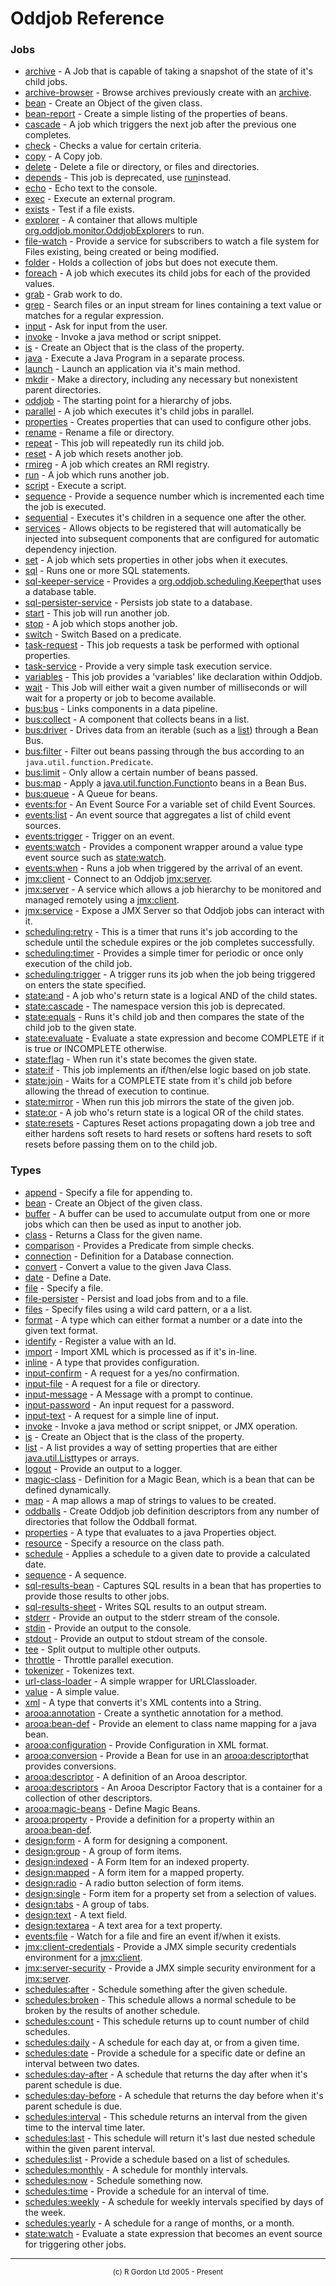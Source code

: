 # Oddjob Reference

### Jobs

- [archive](org/oddjob/persist/ArchiveJob.md) - A Job that is capable of taking a snapshot of the state of it's child jobs.
- [archive-browser](org/oddjob/persist/ArchiveBrowserJob.md) - Browse archives previously create with an [archive](.//org/oddjob/persist/ArchiveJob.md).
- [bean](org/oddjob/arooa/types/BeanType.md) - Create an Object of the given class.
- [bean-report](org/oddjob/jobs/BeanReportJob.md) - Create a simple listing of the properties of beans.
- [cascade](org/oddjob/state/CascadeJob.md) - A job which triggers the next job after the previous one completes.
- [check](org/oddjob/jobs/CheckJob.md) - Checks a value for certain criteria.
- [copy](org/oddjob/io/CopyJob.md) - A Copy job.
- [delete](org/oddjob/io/DeleteJob.md) - Delete a file or directory, or files and directories.
- [depends](org/oddjob/jobs/job/DependsJob.md) - This job is deprecated, use [run](.//org/oddjob/jobs/job/RunJob.md)instead.
- [echo](org/oddjob/jobs/EchoJob.md) - Echo text to the console.
- [exec](org/oddjob/jobs/ExecJob.md) - Execute an external program.
- [exists](org/oddjob/io/ExistsJob.md) - Test if a file exists.
- [explorer](org/oddjob/monitor/MultiExplorerLauncher.md) - A container that allows multiple [org.oddjob.monitor.OddjobExplorer](http://rgordon.co.uk/oddjob/1.6.0/api/org/oddjob/monitor/OddjobExplorer.html)s to run.
- [file-watch](org/oddjob/io/FileWatchService.md) - Provide a service for subscribers to watch a file system for Files existing, being created or being modified.
- [folder](org/oddjob/jobs/structural/JobFolder.md) - Holds a collection of jobs but does not execute them.
- [foreach](org/oddjob/jobs/structural/ForEachJob.md) - A job which executes its child jobs for each of the provided values.
- [grab](org/oddjob/jobs/GrabJob.md) - Grab work to do.
- [grep](org/oddjob/io/GrepJob.md) - Search files or an input stream for lines containing a text value or matches for a regular expression.
- [input](org/oddjob/input/InputJob.md) - Ask for input from the user.
- [invoke](org/oddjob/script/InvokeJob.md) - Invoke a java method or script snippet.
- [is](org/oddjob/arooa/types/IsType.md) - Create an Object that is the class of the property.
- [java](org/oddjob/jobs/JavaJob.md) - Execute a Java Program in a separate process.
- [launch](org/oddjob/jobs/LaunchJob.md) - Launch an application via it's main method.
- [mkdir](org/oddjob/io/MkdirJob.md) - Make a directory, including any necessary but nonexistent parent directories.
- [oddjob](org/oddjob/Oddjob.md) - The starting point for a hierarchy of jobs.
- [parallel](org/oddjob/jobs/structural/ParallelJob.md) - A job which executes it's child jobs in parallel.
- [properties](org/oddjob/values/properties/PropertiesJob.md) - Creates properties that can used to configure other jobs.
- [rename](org/oddjob/io/RenameJob.md) - Rename a file or directory.
- [repeat](org/oddjob/jobs/structural/RepeatJob.md) - This job will repeatedly run its child job.
- [reset](org/oddjob/jobs/job/ResetJob.md) - A job which resets another job.
- [rmireg](org/oddjob/rmi/RMIRegistryJob.md) - A job which creates an RMI registry.
- [run](org/oddjob/jobs/job/RunJob.md) - A job which runs another job.
- [script](org/oddjob/script/ScriptJob.md) - Execute a script.
- [sequence](org/oddjob/jobs/SequenceJob.md) - Provide a sequence number which is incremented each time the job is executed.
- [sequential](org/oddjob/jobs/structural/SequentialJob.md) - Executes it's children in a sequence one after the other.
- [services](org/oddjob/framework/ServicesJob.md) - Allows objects to be registered that will automatically be injected into subsequent components that are configured for automatic dependency injection.
- [set](org/oddjob/values/SetJob.md) - A job which sets properties in other jobs when it executes.
- [sql](org/oddjob/sql/SQLJob.md) - Runs one or more SQL statements.
- [sql-keeper-service](org/oddjob/sql/SQLKeeperService.md) - Provides a [org.oddjob.scheduling.Keeper](http://rgordon.co.uk/oddjob/1.6.0/api/org/oddjob/scheduling/Keeper.html)that uses a database table.
- [sql-persister-service](org/oddjob/sql/SQLPersisterService.md) - Persists job state to a database.
- [start](org/oddjob/jobs/job/StartJob.md) - This job will run another job.
- [stop](org/oddjob/jobs/job/StopJob.md) - A job which stops another job.
- [switch](org/oddjob/jobs/structural/SwitchJob.md) - Switch Based on a predicate.
- [task-request](org/oddjob/jobs/tasks/TaskRequest.md) - This job requests a task be performed with optional properties.
- [task-service](org/oddjob/jobs/tasks/TaskExecutionService.md) - Provide a very simple task execution service.
- [variables](org/oddjob/values/VariablesJob.md) - This job provides a 'variables' like declaration within Oddjob.
- [wait](org/oddjob/jobs/WaitJob.md) - This Job will either wait a given number of milliseconds or will wait for a property or job to become available.
- [bus:bus](org/oddjob/beanbus/bus/BasicBusService.md) - Links components in a data pipeline.
- [bus:collect](org/oddjob/beanbus/destinations/BusCollect.md) - A component that collects beans in a list.
- [bus:driver](org/oddjob/beanbus/drivers/IterableBusDriver.md) - Drives data from an iterable (such as a [list](.//org/oddjob/arooa/types/ListType.md)) through a Bean Bus.
- [bus:filter](org/oddjob/beanbus/destinations/BeanFilter.md) - Filter out beans passing through the bus according to an `java.util.function.Predicate`.
- [bus:limit](org/oddjob/beanbus/destinations/BusLimit.md) - Only allow a certain number of beans passed.
- [bus:map](org/oddjob/beanbus/destinations/BusMap.md) - Apply a [java.util.function.Function](http://rgordon.co.uk/oddjob/1.6.0/api/java/util/function/Function.html)to beans in a Bean Bus.
- [bus:queue](org/oddjob/beanbus/destinations/BusQueue.md) - A Queue for beans.
- [events:for](org/oddjob/events/ForEvents.md) - An Event Source For a variable set of child Event Sources.
- [events:list](org/oddjob/events/ListSource.md) - An event source that aggregates a list of child event sources.
- [events:trigger](org/oddjob/events/Trigger.md) - Trigger on an event.
- [events:watch](org/oddjob/events/EventWatchComponent.md) - Provides a component wrapper around a value type event source such as [state:watch](.//org/oddjob/state/expr/StateExpressionType.md).
- [events:when](org/oddjob/events/When.md) - Runs a job when triggered by the arrival of an event.
- [jmx:client](org/oddjob/jmx/JMXClientJob.md) - Connect to an Oddjob [jmx:server](.//org/oddjob/jmx/JMXServerJob.md).
- [jmx:server](org/oddjob/jmx/JMXServerJob.md) - A service which allows a job hierarchy to be monitored and managed remotely using a [jmx:client](.//org/oddjob/jmx/JMXClientJob.md).
- [jmx:service](org/oddjob/jmx/JMXServiceJob.md) - Expose a JMX Server so that Oddjob jobs can interact with it.
- [scheduling:retry](org/oddjob/scheduling/Retry.md) - This is a timer that runs it's job according to the schedule until the schedule expires or the job completes successfully.
- [scheduling:timer](org/oddjob/scheduling/Timer.md) - Provides a simple timer for periodic or once only execution of the child job.
- [scheduling:trigger](org/oddjob/scheduling/Trigger.md) - A trigger runs its job when the job being triggered on enters the state specified.
- [state:and](org/oddjob/state/AndState.md) - A job who's return state is a logical AND of the child states.
- [state:cascade](org/oddjob/state/CascadeJobDeprecated.md) - The namespace version this job is deprecated.
- [state:equals](org/oddjob/state/EqualsState.md) - Runs it's child job and then compares the state of the child job to the given state.
- [state:evaluate](org/oddjob/state/expr/StateExpressionJob.md) - Evaluate a state expression and become COMPLETE if it is true or INCOMPLETE otherwise.
- [state:flag](org/oddjob/state/FlagState.md) - When run it's state becomes the given state.
- [state:if](org/oddjob/state/IfJob.md) - This job implements an if/then/else logic based on job state.
- [state:join](org/oddjob/state/JoinJob.md) - Waits for a COMPLETE state from it's child job before allowing the thread of execution to continue.
- [state:mirror](org/oddjob/state/MirrorState.md) - When run this job mirrors the state of the given job.
- [state:or](org/oddjob/state/OrState.md) - A job who's return state is a logical OR of the child states.
- [state:resets](org/oddjob/state/Resets.md) - Captures Reset actions propagating down a job tree and either hardens soft resets to hard resets or softens hard resets to soft resets before passing them on to the child job.

### Types

- [append](org/oddjob/io/AppendType.md) - Specify a file for appending to.
- [bean](org/oddjob/arooa/types/BeanType.md) - Create an Object of the given class.
- [buffer](org/oddjob/io/BufferType.md) - A buffer can be used to accumulate output from one or more jobs which can then be used as input to another job.
- [class](org/oddjob/arooa/types/ClassType.md) - Returns a Class for the given name.
- [comparison](org/oddjob/values/types/ComparisonType.md) - Provides a Predicate from simple checks.
- [connection](org/oddjob/sql/ConnectionType.md) - Definition for a Database connection.
- [convert](org/oddjob/arooa/types/ConvertType.md) - Convert a value to the given Java Class.
- [date](org/oddjob/values/types/DateType.md) - Define a Date.
- [file](org/oddjob/io/FileType.md) - Specify a file.
- [file-persister](org/oddjob/persist/FilePersister.md) - Persist and load jobs from and to a file.
- [files](org/oddjob/io/FilesType.md) - Specify files using a wild card pattern, or a a list.
- [format](org/oddjob/values/types/FormatType.md) - A type which can either format a number or a date into the given text format.
- [identify](org/oddjob/arooa/types/IdentifiableValueType.md) - Register a value with an Id.
- [import](org/oddjob/arooa/types/ImportType.md) - Import XML which is processed as if it's in-line.
- [inline](org/oddjob/arooa/types/InlineType.md) - A type that provides configuration.
- [input-confirm](org/oddjob/input/requests/InputConfirm.md) - A request for a yes/no confirmation.
- [input-file](org/oddjob/input/requests/InputFile.md) - A request for a file or directory.
- [input-message](org/oddjob/input/requests/InputMessage.md) - A Message with a prompt to continue.
- [input-password](org/oddjob/input/requests/InputPassword.md) - An input request for a password.
- [input-text](org/oddjob/input/requests/InputText.md) - A request for a simple line of input.
- [invoke](org/oddjob/script/InvokeType.md) - Invoke a java method or script snippet, or JMX operation.
- [is](org/oddjob/arooa/types/IsType.md) - Create an Object that is the class of the property.
- [list](org/oddjob/arooa/types/ListType.md) - A list provides a way of setting properties that are either [java.util.List](http://rgordon.co.uk/oddjob/1.6.0/api/java/util/List.html)types or arrays.
- [logout](org/oddjob/logging/slf4j/LogoutType.md) - Provide an output to a logger.
- [magic-class](org/oddjob/values/types/MagicClassType.md) - Definition for a Magic Bean, which is a bean that can be defined dynamically.
- [map](org/oddjob/arooa/types/MapType.md) - A map allows a map of strings to values to be created.
- [oddballs](org/oddjob/oddballs/OddballsDescriptorFactory.md) - Create Oddjob job definition descriptors from any number of directories that follow the Oddball format.
- [properties](org/oddjob/values/properties/PropertiesType.md) - A type that evaluates to a java Properties object.
- [resource](org/oddjob/io/ResourceType.md) - Specify a resource on the class path.
- [schedule](org/oddjob/schedules/ScheduleType.md) - Applies a schedule to a given date to provide a calculated date.
- [sequence](org/oddjob/values/types/SequenceType.md) - A sequence.
- [sql-results-bean](org/oddjob/sql/SQLResultsBean.md) - Captures SQL results in a bean that has properties to provide those results to other jobs.
- [sql-results-sheet](org/oddjob/sql/SQLResultsSheet.md) - Writes SQL results to an output stream.
- [stderr](org/oddjob/io/StderrType.md) - Provide an output to the stderr stream of the console.
- [stdin](org/oddjob/io/StdinType.md) - Provide an output to the console.
- [stdout](org/oddjob/io/StdoutType.md) - Provide an output to stdout stream of the console.
- [tee](org/oddjob/io/TeeType.md) - Split output to multiple other outputs.
- [throttle](org/oddjob/scheduling/ExecutorThrottleType.md) - Throttle parallel execution.
- [tokenizer](org/oddjob/values/types/TokenizerType.md) - Tokenizes text.
- [url-class-loader](org/oddjob/util/URLClassLoaderType.md) - A simple wrapper for URLClassloader.
- [value](org/oddjob/arooa/types/ValueType.md) - A simple value.
- [xml](org/oddjob/arooa/types/XMLType.md) - A type that converts it's XML contents into a String.
- [arooa:annotation](org/oddjob/arooa/deploy/AnnotationDefinitionBean.md) - Create a synthetic annotation for a method.
- [arooa:bean-def](org/oddjob/arooa/deploy/BeanDefinitionBean.md) - Provide an element to class name mapping for a java bean.
- [arooa:configuration](org/oddjob/arooa/types/XMLConfigurationType.md) - Provide Configuration in XML format.
- [arooa:conversion](org/oddjob/arooa/deploy/ConversionDescriptorBean.md) - Provide a Bean for use in an [arooa:descriptor](.//org/oddjob/arooa/deploy/ArooaDescriptorBean.md)that provides conversions.
- [arooa:descriptor](org/oddjob/arooa/deploy/ArooaDescriptorBean.md) - A definition of an Arooa descriptor.
- [arooa:descriptors](org/oddjob/arooa/deploy/ListDescriptorBean.md) - An Arooa Descriptor Factory that is a container for a collection of other descriptors.
- [arooa:magic-beans](org/oddjob/arooa/beanutils/MagicBeanDescriptorFactory.md) - Define Magic Beans.
- [arooa:property](org/oddjob/arooa/deploy/PropertyDefinitionBean.md) - Provide a definition for a property within an [arooa:bean-def](.//org/oddjob/arooa/deploy/BeanDefinitionBean.md).
- [design:form](org/oddjob/arooa/design/layout/LtMainForm.md) - A form for designing a component.
- [design:group](org/oddjob/arooa/design/layout/LtFieldGroup.md) - A group of form items.
- [design:indexed](org/oddjob/arooa/design/layout/LtIndexedTypeSelection.md) - A Form Item for an indexed property.
- [design:mapped](org/oddjob/arooa/design/layout/LtMappedTypeSelection.md) - A form item for a mapped property.
- [design:radio](org/oddjob/arooa/design/layout/LtRadioSelection.md) - A radio button selection of form items.
- [design:single](org/oddjob/arooa/design/layout/LtSingleTypeSelection.md) - Form item for a property set from a selection of values.
- [design:tabs](org/oddjob/arooa/design/layout/LtTabGroup.md) - A group of tabs.
- [design:text](org/oddjob/arooa/design/layout/LtTextField.md) - A text field.
- [design:textarea](org/oddjob/arooa/design/layout/LtTextArea.md) - A text area for a text property.
- [events:file](org/oddjob/io/FileWatchEventSource.md) - Watch for a file and fire an event if/when it exists.
- [jmx:client-credentials](org/oddjob/jmx/client/UsernamePassword.md) - Provide a JMX simple security credentials environment for a [jmx:client](.//org/oddjob/jmx/JMXClientJob.md).
- [jmx:server-security](org/oddjob/jmx/server/SimpleServerSecurity.md) - Provide a JMX simple security environment for a [jmx:server](.//org/oddjob/jmx/JMXServerJob.md).
- [schedules:after](org/oddjob/schedules/schedules/AfterSchedule.md) - Schedule something after the given schedule.
- [schedules:broken](org/oddjob/schedules/schedules/BrokenSchedule.md) - This schedule allows a normal schedule to be broken by the results of another schedule.
- [schedules:count](org/oddjob/schedules/schedules/CountSchedule.md) - This schedule returns up to count number of child schedules.
- [schedules:daily](org/oddjob/schedules/schedules/DailySchedule.md) - A schedule for each day at, or from a given time.
- [schedules:date](org/oddjob/schedules/schedules/DateSchedule.md) - Provide a schedule for a specific date or define an interval between two dates.
- [schedules:day-after](org/oddjob/schedules/schedules/DayAfterSchedule.md) - A schedule that returns the day after when it's parent schedule is due.
- [schedules:day-before](org/oddjob/schedules/schedules/DayBeforeSchedule.md) - A schedule that returns the day before when it's parent schedule is due.
- [schedules:interval](org/oddjob/schedules/schedules/IntervalSchedule.md) - This schedule returns an interval from the given time to the interval time later.
- [schedules:last](org/oddjob/schedules/schedules/LastSchedule.md) - This schedule will return it's last due nested schedule within the given parent interval.
- [schedules:list](org/oddjob/schedules/ScheduleList.md) - Provide a schedule based on a list of schedules.
- [schedules:monthly](org/oddjob/schedules/schedules/MonthlySchedule.md) - A schedule for monthly intervals.
- [schedules:now](org/oddjob/schedules/schedules/NowSchedule.md) - Schedule something now.
- [schedules:time](org/oddjob/schedules/schedules/TimeSchedule.md) - Provide a schedule for an interval of time.
- [schedules:weekly](org/oddjob/schedules/schedules/WeeklySchedule.md) - A schedule for weekly intervals specified by days of the week.
- [schedules:yearly](org/oddjob/schedules/schedules/YearlySchedule.md) - A schedule for a range of months, or a month.
- [state:watch](org/oddjob/state/expr/StateExpressionType.md) - Evaluate a state expression that becomes an event source for triggering other jobs.

-----------------------

<div style='font-size: smaller; text-align: center;'>(c) R Gordon Ltd 2005 - Present</div>
